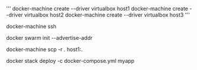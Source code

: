 '''
docker-machine create --driver virtualbox host1
docker-machine create --driver virtualbox host2
docker-machine create --driver virtualbox host3
'''

docker-machine ssh <host>


docker swarm init --advertise-addr <ip>

docker-machine scp -r . host1:.

docker stack deploy -c docker-compose.yml myapp
